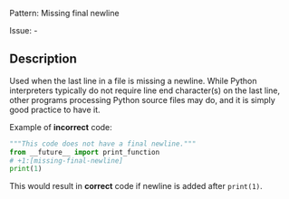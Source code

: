 Pattern: Missing final newline

Issue: -

## Description

Used when the last line in a file is missing a newline. While Python interpreters typically do not require line end character(s) on the last line, other programs processing Python source files may do, and it is simply good practice to have it.


Example of **incorrect** code:

```python
"""This code does not have a final newline."""
from __future__ import print_function
# +1:[missing-final-newline]
print(1)
```

This would result in  **correct** code if newline is added after `print(1)`.

